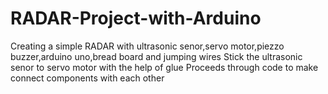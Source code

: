# RADAR-Project-with-Arduino
Creating a simple RADAR with ultrasonic senor,servo motor,piezzo buzzer,arduino uno,bread board and jumping wires
Stick the ultrasonic senor to servo motor with the help of glue
Proceeds through code to make connect components with each other 
